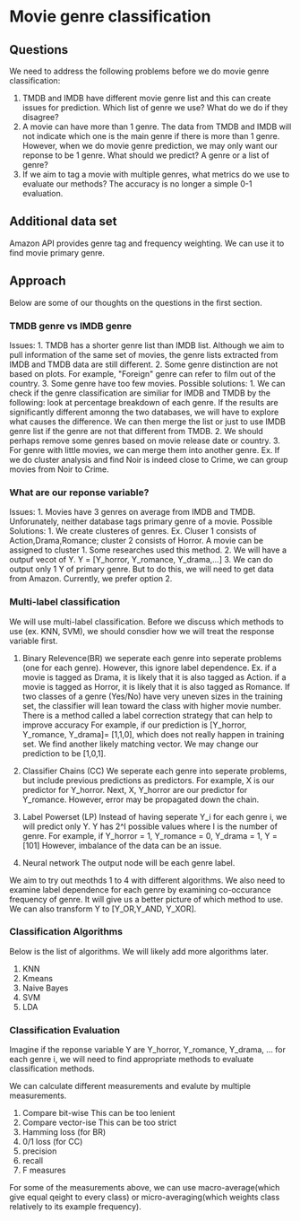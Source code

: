 # Movie genre classification

## Questions
We need to address the following problems before we do movie genre classification:
1. TMDB and IMDB have different movie genre list and this can create issues for prediction. Which list of genre we use? What do we do if they disagree?
2. A movie can have more than 1 genre. The data from TMDB and IMDB will not indicate which one is the main genre if there is more than 1 genre. However, when we do movie genre prediction, we may only want our reponse to be 1 genre. What should we predict? A genre or a list of genre?
3. If we aim to tag a movie with multiple genres, what metrics do we use to evaluate our methods?  The accuracy is no longer a simple 0-1 evaluation.

## Additional data set
Amazon API provides genre tag and frequency weighting.  We can use it to find movie primary genre.

## Approach
Below are some of our thoughts on the questions in the first section.

### TMDB genre vs IMDB genre
Issues:
	1. TMDB has a shorter genre list than IMDB list. Although we aim to pull information of the same set of movies, the genre lists extracted from IMDB and TMDB data are still different.
	2. Some genre distinction are not based on plots. For example, "Foreign" genre can refer to film out of the country.
	3. Some genre have too few movies. 
Possible solutions:
	1. We can check if the genre classification are similiar for IMDB and TMDB by the following: look at percentage breakdown of each genre. If the results are significantly different amonng the two databases, we will have to explore what causes the difference. We can then merge the list or just to use IMDB genre list if the genre are not that different from TMDB.
	2. We should perhaps remove some genres based on movie release date or country. 
	3. For genre with little movies, we can merge them into another genre. Ex. If we do cluster analysis and find Noir is indeed close to Crime, we can group movies from Noir to Crime.

### What are our reponse variable?
Issues:
	1. Movies have 3 genres on average from IMDB and TMDB.
	Unforunately, neither database tags primary genre of a movie.
Possible Solutions:
	1. We create clusteres of genres. Ex. Cluser 1 consists of Action,Drama,Romance; cluster 2 consists of Horror. A movie can be assigned to cluster 1. Some researches used this method. 
	2. We will have a outpuf vecot of Y. Y = [Y_horror, Y_romance, Y_drama,...]
	3. We can do output only 1 Y of primary genre. But to do this, we will need to get data from Amazon.
	Currently, we prefer option 2.

### Multi-label classification
We will use multi-label classification. Before we discuss which methods to use (ex. KNN, SVM), we should consdier how we will treat the response variable first.

1. Binary Relevence(BR)
we seperate each genre into seperate problems (one for each genre).
However, this ignore label dependence. 
Ex. if a movie is tagged as Drama, it is likely that it is also tagged as Action. if a movie is tagged as  Horror, it is likely that it is also tagged as Romance.
If two classes of a genre (Yes/No) have very uneven sizes in the training set, the classifier will lean toward the class with higher movie number.
There is a method called a label correction strategy that can help to improve accuracy
For example, if our prediction is [Y_horror, Y_romance, Y_drama]= [1,1,0], which does not really happen in training set. We find another likely matching vector. We may change our prediction to be [1,0,1].

2. Classifier Chains (CC)
We seperate each genre into seperate problems, but include previous predictions as predictors.
For example, X is our predictor for Y_horror. Next, X, Y_horror are our predictor for Y_romance.
However, error may be propagated down the chain.

3. Label Powerset (LP)
Instead of having seperate Y_i for each genre i, we will predict only Y. Y has 2^I possible values where I is the number of genre.
For example, if Y_horror = 1, Y_romance = 0, Y_drama = 1, Y = [101]
However, imbalance of the data can be an issue.

4. Neural network
The output node will be each genre label.

We aim to try out meothds 1 to 4 with different algorithms.
We also need to examine label dependence for each genre by examining co-occurance frequency of genre. It will give us a better picture of which method to use.
We can also transform Y to [Y_OR,Y_AND, Y_XOR].


### Classification Algorithms

Below is the list of algorithms. We will likely add more algorithms later.
1. KNN
2. Kmeans
3. Naive Bayes
4. SVM
5. LDA

### Classification Evaluation
Imagine if the reponse variable Y are Y_horror, Y_romance, Y_drama, ... for each genre i, we will need to find appropriate methods to evaluate classification methods.

We can calculate different measurements and evalute by multiple measurements.
1. Compare bit-wise
This can be too lenient
2. Compare vector-ise
This can be too strict
3. Hamming loss (for BR)
4. 0/1 loss (for CC)
5. precision 
6. recall
7. F measures

For some of the measurements above, we can use macro-average(which give equal qeight to every class) or micro-averaging(which weights class relatively to its example frequency).


